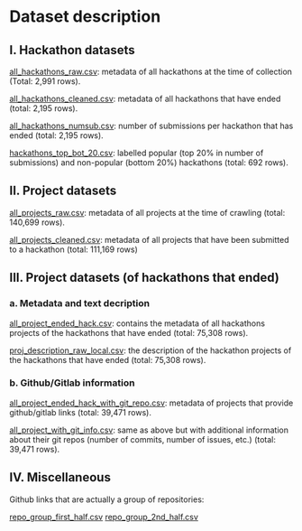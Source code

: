 # Dataset description

## I. Hackathon datasets

[all_hackathons_raw.csv](all_hackathons_raw.csv): metadata of all hackathons at the time of collection (Total: 2,991 rows).

[all_hackathons_cleaned.csv](all_hackathons_cleaned.csv): metadata of all hackathons that have ended (total: 2,195 rows).

[all_hackathons_numsub.csv](all_hackathons_numsub.csv): number of submissions per hackathon that has ended (total: 2,195 rows).

[hackathons_top_bot_20.csv](hackathons_top_bot_20.csv): labelled popular (top 20% in number of submissions) and non-popular (bottom 20%) hackathons (total: 692 rows).


## II. Project datasets
[all_projects_raw.csv](all_projects_raw.csv): metadata of all projects at the time of crawling (total: 140,699 rows).

[all_projects_cleaned.csv](all_projects_cleaned.csv): metadata of all projects that have been submitted to a hackathon (total: 111,169 rows)


## III. Project datasets (of hackathons that ended)

### a. Metadata and text decription
    
[all_project_ended_hack.csv](all_project_ended_hack.csv): contains the metadata of all hackathons projects of the hackathons that have ended (total: 75,308 rows).

[proj_description_raw_local.csv](proj_description_raw_local.csv): the description of the hackathon projects of the hackathons that have ended (total: 75,308 rows).

### b. Github/Gitlab information

[all_project_ended_hack_with_git_repo.csv](all_project_ended_hack_with_git_repo.csv): metadata of projects that provide github/gitlab links (total: 39,471 rows).

[all_project_with_git_info.csv](all_project_with_git_info.csv): same as above but with additional information about their git repos (number of commits, number of issues, etc.) (total: 39,471 rows).


## IV. Miscellaneous

Github links that are actually a group of repositories:

[repo_group_first_half.csv](repo_group_first_half.csv)
[repo_group_2nd_half.csv](repo_group_first_half.csv)